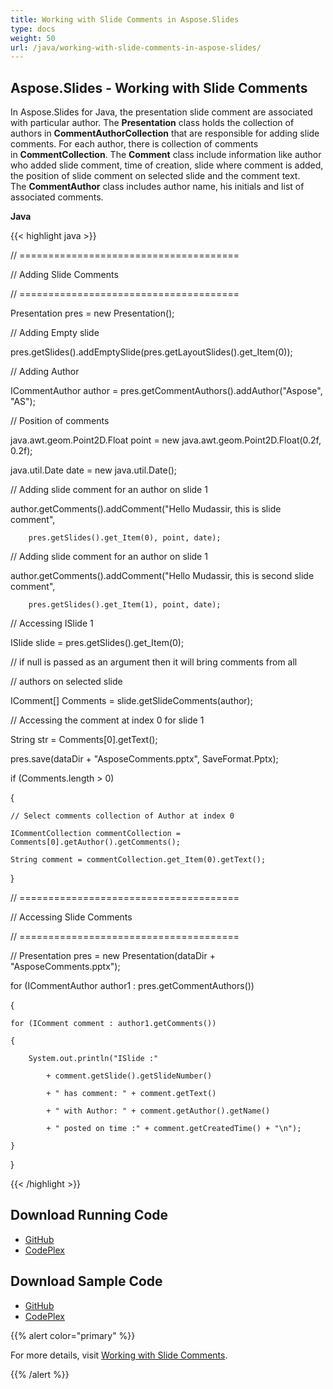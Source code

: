 ```yaml
---
title: Working with Slide Comments in Aspose.Slides
type: docs
weight: 50
url: /java/working-with-slide-comments-in-aspose-slides/
---
```


## **Aspose.Slides - Working with Slide Comments**
In Aspose.Slides for Java, the presentation slide comment are associated with particular author. The **Presentation** class holds the collection of authors in **CommentAuthorCollection** that are responsible for adding slide comments. For each author, there is collection of comments in **CommentCollection**. The **Comment** class include information like author who added slide comment, time of creation, slide where comment is added, the position of slide comment on selected slide and the comment text. The **CommentAuthor** class includes author name, his initials and list of associated comments.

**Java**

{{< highlight java >}}

 // ======================================

// Adding Slide Comments

// ======================================

Presentation pres = new Presentation();

// Adding Empty slide

pres.getSlides().addEmptySlide(pres.getLayoutSlides().get_Item(0));

// Adding Author

ICommentAuthor author = pres.getCommentAuthors().addAuthor("Aspose", "AS");

// Position of comments

java.awt.geom.Point2D.Float point = new java.awt.geom.Point2D.Float(0.2f, 0.2f);

java.util.Date date = new java.util.Date();

// Adding slide comment for an author on slide 1

author.getComments().addComment("Hello Mudassir, this is slide comment",

		pres.getSlides().get_Item(0), point, date);

// Adding slide comment for an author on slide 1

author.getComments().addComment("Hello Mudassir, this is second slide comment",

		pres.getSlides().get_Item(1), point, date);

// Accessing ISlide 1

ISlide slide = pres.getSlides().get_Item(0);

// if null is passed as an argument then it will bring comments from all

// authors on selected slide

IComment[] Comments = slide.getSlideComments(author);

// Accessing the comment at index 0 for slide 1

String str = Comments[0].getText();

pres.save(dataDir + "AsposeComments.pptx", SaveFormat.Pptx);

if (Comments.length > 0)

{

	// Select comments collection of Author at index 0

	ICommentCollection commentCollection = Comments[0].getAuthor().getComments();

	String comment = commentCollection.get_Item(0).getText();

}

// ======================================

// Accessing Slide Comments

// ======================================

// Presentation pres = new Presentation(dataDir + "AsposeComments.pptx");

for (ICommentAuthor author1 : pres.getCommentAuthors())

{

	for (IComment comment : author1.getComments())

	{

		System.out.println("ISlide :"

			+ comment.getSlide().getSlideNumber()

			+ " has comment: " + comment.getText()

			+ " with Author: " + comment.getAuthor().getName()

			+ " posted on time :" + comment.getCreatedTime() + "\n");

	}

}

{{< /highlight >}}
## **Download Running Code**
- [GitHub](https://github.com/aspose-slides/Aspose.Slides-for-Java/releases)
- [CodePlex](https://asposeslidesjavapptx4j.codeplex.com/releases)
## **Download Sample Code**
- [GitHub](https://github.com/aspose-slides/Aspose.Slides-for-Java)
- [CodePlex](https://asposeslidesjavapptx4j.codeplex.com/)

{{% alert color="primary" %}} 

For more details, visit [Working with Slide Comments](http://docs.aspose.com:8082/docs/display/slidesjava/Working+with+Slide+Comments).

{{% /alert %}}
